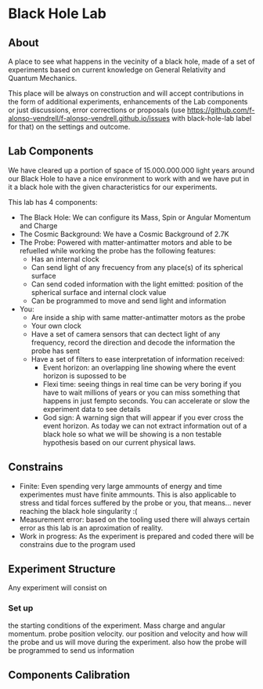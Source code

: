 # Black Hole Lab

## About

   A place to see what happens in the vecinity of a black hole, made of a set of experiments based on current knowledge on General Relativity and Quantum Mechanics. 
   
   This place will be always on construction and will accept contributions in the form of additional experiments, enhancements of the Lab components or just discussions, error corrections or proposals (use https://github.com/f-alonso-vendrell/f-alonso-vendrell.github.io/issues with black-hole-lab label for that) on the settings and outcome.
   
## Lab Components

We have cleared up a portion of space of 15.000.000.000 light years around our Black Hole to have a nice environment to work with and we have put in it a black hole with the given characteristics for our experiments.

This lab has 4 components:
    
* The Black Hole: We can configure its Mass, Spin or Angular Momentum and Charge  
* The Cosmic Background: We have a Cosmic Background of 2.7K 
* The Probe: Powered with matter-antimatter motors and able to be refuelled while working the probe has the following features:
  * Has an internal clock
  * Can send light of any frecuency from any place(s) of its spherical surface
  * Can send coded information with the light emitted: position of the spherical surface and internal clock value 
  * Can be programmed to move and send light and information
* You:
  * Are inside a ship with same matter-antimatter motors as the probe
  * Your own clock
  * Have a set of camera sensors that can dectect light of any frequency, record the direction and decode the information the probe has sent
  * Have a set of filters to ease interpretation of information received:
    * Event horizon: an overlapping line showing where the event horizon is supossed to be
    * Flexi time: seeing things in real time can be very boring if you have to wait millions of years or you can miss something that happens in just fempto seconds. You can accelerate or slow the experiment data to see details
    * God sign: A warning sign that will appear if you ever cross the event horizon. As today we can not extract information out of a black hole so what we will be showing is a non testable hypothesis based on our current physical laws.

## Constrains

* Finite: Even spending very large ammounts of energy and time experimentes must have finite ammounts. This is also applicable to stress and tidal forces suffered by the probe or you, that means... never reaching the black hole singularity :(
* Measurement error: based on the tooling used there will always certain error as this lab is an aproximation of reality.
* Work in progress: As the experiment is prepared and coded there will be constrains due to the program used


## Experiment Structure

   Any experiment will consist on
   
### Set up

   the starting conditions of the experiment. Mass charge and angular momentum. probe position velocity. our position and velocity and how will the probe and us will move during the experiment. also how the probe will be programmed to send us information

## Components Calibration
